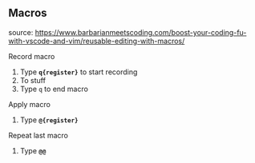 ## Macros

source: https://www.barbarianmeetscoding.com/boost-your-coding-fu-with-vscode-and-vim/reusable-editing-with-macros/

Record macro
1. Type **`q{register}`** to start recording
2. To stuff
3. Type `q` to end macro

Apply macro
1. Type **`@{register}`** 

Repeat last macro
1. Type **`@@`**